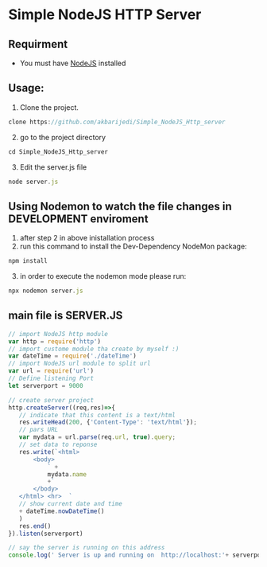 # Simple NodeJS HTTP Server

## Requirment
* You must have [NodeJS](https://nodejs.org/en/download) installed

  
## Usage:
1) Clone the project.
   
```javascript
clone https://github.com/akbarijedi/Simple_NodeJS_Http_server
```
  
2) go to the project directory
   
```javascript
cd Simple_NodeJS_Http_server
```
  
3) Edit the server.js file
   
 ```javascript
 node server.js
```


## Using Nodemon to watch the file changes in DEVELOPMENT enviroment
1) after step 2 in above inistallation process 
2) run this command to install the Dev-Dependency NodeMon package:
 ```javascript
npm install
```
3) in order to execute the nodemon mode please run:
```javascript
npx nodemon server.js
```



 ## main file is SERVER.JS
 ```javascript
// import NodeJS http module
var http = require('http')
// import custome module tha create by myself :)
var dateTime = require('./dateTime')
// import NodeJS url module to split url 
var url = require('url')
// Define listening Port
let serverport = 9000

// create server project
http.createServer((req,res)=>{
    // indicate that this content is a text/html
    res.writeHead(200, {'Content-Type': 'text/html'});
    // pars URL
    var mydata = url.parse(req.url, true).query;
    // set data to reponse
    res.write(`<html>
        <body>
            ` +
            mydata.name
            +`
        </body>
    </html> <hr>  ` 
    // show current date and time
    + dateTime.nowDateTime()
    )
    res.end()
}).listen(serverport)

// say the server is running on this address
console.log(' Server is up and running on  http://localhost:'+ serverport)


```

